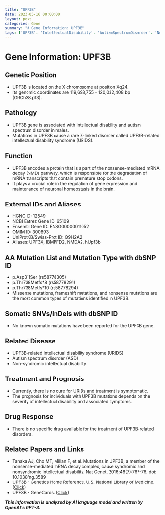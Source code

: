 ```yaml
---
title: "UPF3B"
date: 2023-05-16 00:00:00
layout: post
categories: Gene
summary: "# Gene Information: UPF3B"
tags: ['UPF3B', 'IntellectualDisability', 'AutismSpectrumDisorder', 'NonsenseMediatedMRNADecay', 'URIDS', 'GeneExpression', 'NeuronalHomeostasis', 'Mutation']
---
```


# Gene Information: UPF3B

## Genetic Position 
- UPF3B is located on the X chromosome at position Xq24.
- Its genomic coordinates are 119,698,755 - 120,032,408 bp (GRCh38.p13).

## Pathology
- UPF3B gene is associated with intellectual disability and autism spectrum disorder in males.
- Mutations in UPF3B cause a rare X-linked disorder called UPF3B-related intellectual disability syndrome (URIDS).

## Function
- UPF3B encodes a protein that is a part of the nonsense-mediated mRNA decay (NMD) pathway, which is responsible for the degradation of mRNA transcripts that contain premature stop codons.
- It plays a crucial role in the regulation of gene expression and maintenance of neuronal homeostasis in the brain.

## External IDs and Aliases
- HGNC ID: 12549
- NCBI Entrez Gene ID: 65109
- Ensembl Gene ID: ENSG00000011052
- OMIM ID: 300893
- UniProtKB/Swiss-Prot ID: Q9H2A2
- Aliases: UPF3X, IBMPFD2, NMDA2, hUpf3b

## AA Mutation List and Mutation Type with dbSNP ID
- p.Asp311Ser (rs58778305)
- p.Thr738Metfs*8 (rs58778291)
- p.Thr738Metfs*10 (rs58778294)
- Missense mutations, frameshift mutations, and nonsense mutations are the most common types of mutations identified in UPF3B.

## Somatic SNVs/InDels with dbSNP ID
- No known somatic mutations have been reported for the UPF3B gene.

## Related Disease
- UPF3B-related intellectual disability syndrome (URIDS)
- Autism spectrum disorder (ASD)
- Non-syndromic intellectual disability

## Treatment and Prognosis
- Currently, there is no cure for URIDs and treatment is symptomatic.
- The prognosis for individuals with UPF3B mutations depends on the severity of intellectual disability and associated symptoms.

## Drug Response
- There is no specific drug available for the treatment of UPF3B-related disorders.

## Related Papers and Links
- Tanaka AJ, Cho MT, Millan F, et al. Mutations in UPF3B, a member of the nonsense-mediated mRNA decay complex, cause syndromic and nonsyndromic intellectual disability. Nat Genet. 2016;48(7):767-76. doi: 10.1038/ng.3589
- UPF3B - Genetics Home Reference. U.S. National Library of Medicine. ([Click](https://ghr.nlm.nih.gov/gene/UPF3B))
- UPF3B - GeneCards. ([Click](https://www.genecards.org/cgi-bin/carddisp.pl?gene=UPF3B))

**_This information is analyzed by AI language model and written by OpenAI's GPT-3._**
